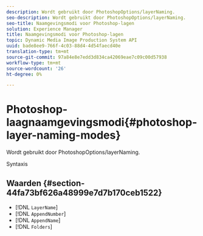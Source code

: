 ```yaml
---
description: Wordt gebruikt door PhotoshopOptions/layerNaming.
seo-description: Wordt gebruikt door PhotoshopOptions/layerNaming.
seo-title: Naamgevingsmodi voor Photoshop-lagen
solution: Experience Manager
title: Naamgevingsmodi voor Photoshop-lagen
topic: Dynamic Media Image Production System API
uuid: bade8ee9-766f-4c03-88d4-4d54faecd40e
translation-type: tm+mt
source-git-commit: 97a84e8e7edd3d834ca42069eae7c09c00d57938
workflow-type: tm+mt
source-wordcount: '26'
ht-degree: 0%

---
```



# Photoshop-laagnaamgevingsmodi{#photoshop-layer-naming-modes}

Wordt gebruikt door PhotoshopOptions/layerNaming.

Syntaxis

## Waarden {#section-44fa73bf626a48999e7d7b170ceb1522}

* [!DNL `LayerName`]
* [!DNL `AppendNumber`]
* [!DNL `AppendName`]
* [!DNL `Folders`]

